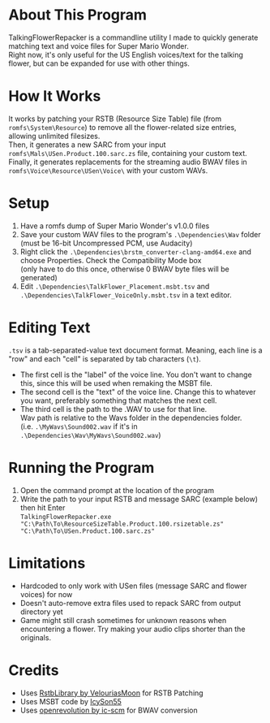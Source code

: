 # About This Program
TalkingFlowerRepacker is a commandline utility I made to quickly generate matching text and voice files for Super Mario Wonder.  
Right now, it's only useful for the US English voices/text for the talking flower, but can be expanded for use with other things.  

# How It Works
It works by patching your RSTB (Resource Size Table) file (from ``romfs\System\Resource``) to remove all the flower-related size entries, allowing unlimited filesizes.  
Then, it generates a new SARC from your input ``romfs\Mals\USen.Product.100.sarc.zs`` file, containing your custom text.  
Finally, it generates replacements for the streaming audio BWAV files in ``romfs\Voice\Resource\USen\Voice\`` with your custom WAVs.

# Setup
1. Have a romfs dump of Super Mario Wonder's v1.0.0 files
2. Save your custom WAV files to the program's ``.\Dependencies\Wav`` folder (must be 16-bit Uncompressed PCM, use Audacity)
3. Right click the ``.\Dependencies\brstm_converter-clang-amd64.exe`` and choose Properties. Check the Compatibility Mode box  
  (only have to do this once, otherwise 0 BWAV byte files will be generated)
4. Edit ``.\Dependencies\TalkFlower_Placement.msbt.tsv`` and ``.\Dependencies\TalkFlower_VoiceOnly.msbt.tsv`` in a text editor.

# Editing Text
``.tsv`` is a tab-separated-value text document format. Meaning, each line is a "row" and each "cell" is separated by tab characters (``\t``).  
- The first cell is the "label" of the voice line. You don't want to change this, since this will be used when remaking the MSBT file.
- The second cell is the "text" of the voice line. Change this to whatever you want, preferably something that matches the next cell.
- The third cell is the path to the .WAV to use for that line.  
  Wav path is relative to the Wavs folder in the dependencies folder.  
  (i.e. ``.\MyWavs\Sound002.wav`` if it's in ``.\Dependencies\Wav\MyWavs\Sound002.wav``)

# Running the Program
1. Open the command prompt at the location of the program
2. Write the path to your input RSTB and message SARC (example below) then hit Enter  
  ``TalkingFlowerRepacker.exe "C:\Path\To\ResourceSizeTable.Product.100.rsizetable.zs" "C:\Path\To\USen.Product.100.sarc.zs"``
  
# Limitations
- Hardcoded to only work with USen files (message SARC and flower voices) for now
- Doesn't auto-remove extra files used to repack SARC from output directory yet
- Game might still crash sometimes for unknown reasons when encountering a flower. Try making your audio clips shorter than the originals.

# Credits
- Uses [RstbLibrary by VelouriasMoon](https://github.com/VelouriasMoon/RstbLibrary) for RSTB Patching
- Uses MSBT code by [IcySon55](https://github.com/IcySon55/3DLandMSBTeditor/blob/master/BinaryTools.cs)
- Uses [openrevolution by ic-scm](https://github.com/ic-scm/openrevolution) for BWAV conversion 
